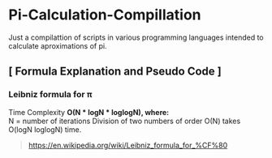 # Pi-Calculation-Compillation
Just a compilattion of scripts in various programming languages intended to calculate aproximations of pi.

## [ Formula Explanation and Pseudo Code ]
### Leibniz formula for π

Time Complexity **O(N * logN * loglogN), where:** <br>
        N = number of iterations
        Division of two numbers of order O(N) takes O(logN loglogN) time.
 
> https://en.wikipedia.org/wiki/Leibniz_formula_for_%CF%80

